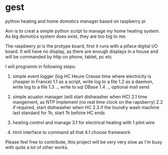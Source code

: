 gest
====

python heating and home domotics manager based on raspberry pi

Aim is to creat a simple python script to manage my home heating system. As big domotics system does exist, they are too big to me.

The raspbeery pi is the protype board, first it runs with a piface digital I/O board. It will have no display, as there are enough displays in a house and will be commanded by http on phone, tablet, pc etc 

I will programm in following steps:

1) simple event logger (log HC Heure Creuse time where electricity is cheaper in France)
    1.1 as a script, write log to a file
    1.2 as a daemon, write log to a file
    1.3 .., write to sql DBase
    1.4 .., optional mail send
    
2) simple acuator manager (will start dishwasher when HC)
    2.1 time mangement, as NTP implement (no real time clock on the rapsberry)
    2.2 if required, start dishwasher when HC
    2.3 if the loundry wash machine last standard for 1h, start 1h befoire HC ends
    
3) heating control and manage
    3.1 for electrical heating with 1 pilot wire

4) html interface to command all that
    4.1 choose framework

Please feel free to contribute, this project will be very very slow as I'm busy with quite a lot of other works.
